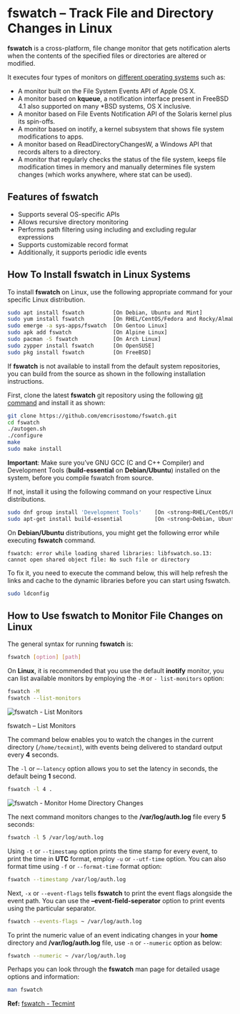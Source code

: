 # fswatch – Track File and Directory Changes in Linux

**fswatch** is a cross-platform, file change monitor that gets notification alerts when the contents of the specified files or directories are altered or modified.

It executes four types of monitors on [different operating systems](https://www.tecmint.com/top-most-popular-linux-distributions/ "Popular Linux Distributions") such as:

- A monitor built on the File System Events API of Apple OS X.
- A monitor based on **kqueue**, a notification interface present in FreeBSD 4.1 also supported on many \*BSD systems, OS X inclusive.
- A monitor based on File Events Notification API of the Solaris kernel plus its spin-offs.
- A monitor based on inotify, a kernel subsystem that shows file system modifications to apps.
- A monitor based on ReadDirectoryChangesW, a Windows API that records alters to a directory.
- A monitor that regularly checks the status of the file system, keeps file modification times in memory and manually determines file system changes (which works anywhere, where stat can be used).

## Features of fswatch

- Supports several OS-specific APIs
- Allows recursive directory monitoring
- Performs path filtering using including and excluding regular expressions
- Supports customizable record format
- Additionally, it supports periodic idle events

## How To Install fswatch in Linux Systems

To install **fswatch** on Linux, use the following appropriate command for your specific Linux distribution.

```bash
sudo apt install fswatch         [On Debian, Ubuntu and Mint]
sudo yum install fswatch         [On RHEL/CentOS/Fedora and Rocky/AlmaLinux]
sudo emerge -a sys-apps/fswatch  [On Gentoo Linux]
sudo apk add fswatch             [On Alpine Linux]
sudo pacman -S fswatch           [On Arch Linux]
sudo zypper install fswatch      [On OpenSUSE]    
sudo pkg install fswatch         [On FreeBSD]
```

If **fswatch** is not available to install from the default system repositories, you can build from the source as shown in the following installation instructions.

First, clone the latest **fswatch** git repository using the following [git command](https://www.tecmint.com/git-basics/ "Learn the Basics of Git") and install it as shown:

```bash
git clone https://github.com/emcrisostomo/fswatch.git
cd fswatch
./autogen.sh
./configure
make
sudo make install
```

**Important**: Make sure you’ve GNU GCC (C and C++ Compiler) and Development Tools (**build-essential** on **Debian/Ubuntu**) installed on the system, before you compile fswatch from source.

If not, install it using the following command on your respective Linux distributions.

```bash
sudo dnf group install 'Development Tools'    [On <strong>RHEL/CentOS/Fedora</strong> and <strong>Rocky/AlmaLinux</strong>]
sudo apt-get install build-essential          [On <strong>Debian, Ubuntu and Mint</strong>]
```

On **Debian/Ubuntu** distributions, you might get the following error while executing **fswatch** command.

```text
fswatch: error while loading shared libraries: libfswatch.so.13: cannot open shared object file: No such file or directory
```

To fix it, you need to execute the command below, this will help refresh the links and cache to the dynamic libraries before you can start using fswatch.

```bash
sudo ldconfig
```

## How to Use fswatch to Monitor File Changes on Linux

The general syntax for running **fswatch** is:

```bash
fswatch [option] [path]
```

On **Linux**, it is recommended that you use the default **inotify** monitor, you can list available monitors by employing the `-M` or `- list-monitors` option:

```bash
fswatch -M
fswatch --list-monitors
```

![fswatch - List Monitors](https://www.tecmint.com/wp-content/uploads/2016/10/fswatch-list-monitors.png)

fswatch – List Monitors

The command below enables you to watch the changes in the current directory (`/home/tecmint`), with events being delivered to standard output every **4** seconds.

The `-l` or –`-latency` option allows you to set the latency in seconds, the default being **1** second.

```bash
fswatch -l 4 . 
```

![fswatch - Monitor Home Directory Changes](https://www.tecmint.com/wp-content/uploads/2016/10/fswatch-Monitor-Home-Directory-Changes.gif)

The next command monitors changes to the **/var/log/auth.log** file every **5** seconds:

```bash
fswatch -l 5 /var/log/auth.log
```

Using `-t` or `--timestamp` option prints the time stamp for every event, to print the time in **UTC** format, employ `-u` or `--utf-time` option. You can also format time using `-f` or `--format-time` format option:

```bash
fswatch --timestamp /var/log/auth.log
```

Next, `-x` or `--event-flags` tells **fswatch** to print the event flags alongside the event path. You can use the **–event-field-seperator** option to print events using the particular separator.

```bash
fswatch --events-flags ~ /var/log/auth.log
```

To print the numeric value of an event indicating changes in your **home** directory and **/var/log/auth.log** file, use `-n` or `--numeric` option as below:

```bash
fswatch --numeric ~ /var/log/auth.log 
```

Perhaps you can look through the **fswatch** man page for detailed usage options and information:

```bash
man fswatch
```

**Ref:** [fswatch - Tecmint](https://www.tecmint.com/fswatch-monitor-file-changes-linux/)

